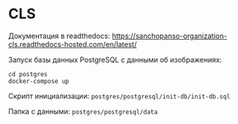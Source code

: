 # CLS

Документация в readthedocs: https://sanchopanso-organization-cls.readthedocs-hosted.com/en/latest/

Запуск базы данных PostgreSQL с данными об изображениях:
```
cd postgres
docker-compose up
```
Скрипт инициализации: `postgres/postgresql/init-db/init-db.sql`

Папка с данными: `postgres/postgresql/data`
